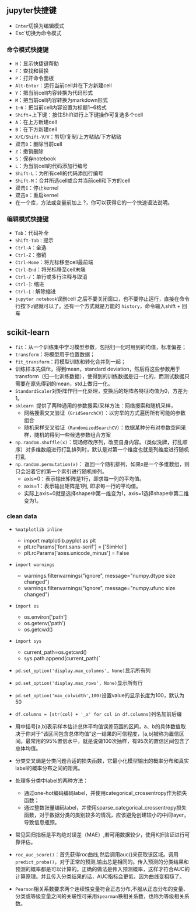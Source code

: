 ## jupyter快捷键
- `Enter`切换为编辑模式
- Esc`切换为命令模式

### 命令模式快捷键
- `H`：显示快捷键帮助
- `F`：查找和替换
- `P`：打开命令面板
- `Alt-Enter`：运行当前cell并在下方新建cell
- `Y`：把当前cell内容转换为代码形式
- `M`：把当前cell内容转换为markdown形式
- `1~6`：把当前cell内容设置为标题1~6格式
- `Shift`+上下键：按住Shift进行上下键操作可复选多个cell
- `A`：在上方新建cell
- `B`：在下方新建cell
- `X/C/Shift-V/V`：剪切/复制/上方粘贴/下方粘贴
- 双击`D`：删除当前cell
- `Z`：撤销删除
- `S`：保存notebook
- `L`：为当前cell的代码添加行编号
- `Shift-L`：为所有cell的代码添加行编号
- `Shift-M`：合并所选cell或合并当前cell和下方的cell
- 双击`I`：停止kernel
- 双击`0`：重启kernel
- 在一个库，方法或变量前加上 ?，你可以获得它的一个快速语法说明。

### 编辑模式快捷键
- `Tab`：代码补全
- `Shift-Tab` : 提示
- `Ctrl-A`：全选
- `Ctrl-Z`：撤销
- `Ctrl-Home`：将光标移至cell最前端
- `Ctrl-End`：将光标移至cell末端
- `Ctrl-/`：单行或多行注释与取消
- `Ctrl-]`: 缩进
- `Ctrl-[` : 解除缩进
- `jupyter notebook`误删cell 之后不要关闭窗口，也不要停止运行，直接在命令行按下`z`键就可以了。还有一个方式就是万能的 `history`，命令输入shift + 回车

## scikit-learn
- `fit`：从一个训练集中学习模型参数，包括归一化时用到的均值，标准偏差；
- `transform`：将模型用于位置数据；
- `fit_transform`：将模型训练和转化合并到一起；
- 训练样本先做fit，得到mean，standard deviation，然后将这些参数用于transform（归一化训练数据），使得到的训练数据是归一化的，而测试数据只需要在原先得到的mean，std上做归一化。
- `StandardScaler`对矩阵作归一化处理，变换后的矩阵各特征均值为0，方差为1。
- `sklearn `提供了两种通用的参数搜索/采样方法：网络搜索和随机采样，
  - 网格搜索交叉验证（`GridSearchCV`）：以穷举的方式遍历所有可能的参数组合
  - 随机采样交叉验证（`RandomizedSearchCV`）：依据某种分布对参数空间采样，随机的得到一些候选参数组合方案
- `np.random.shuffle(x)`：现场修改序列，改变自身内容。（类似洗牌，打乱顺序）对多维数组进行打乱排列时，默认是对第一个维度也就是列维度进行随机打乱
- `np.random.permutation(x)`： 返回一个随机排列，如果x是一个多维数组，则只会沿着它的第一个索引进行随机排列。
  - axis=0：表示输出矩阵是1行，即求每一列的平均值。
  - axis=1：表示输出矩阵是1列, 即求每一行的平均值。
  - 实际上axis=0就是选择shape中第一维变为1，axis=1选择shape中第二维变为1。

### clean data
- `%matplotlib inline`
  - import matplotlib.pyplot as plt
  - plt.rcParams['font.sans-serif'] = ['SimHei']
  - plt.rcParams['axes.unicode_minus'] = False

- `import warnings`
  - warnings.filterwarnings("ignore", message="numpy.dtype size changed")
  - warnings.filterwarnings("ignore", message="numpy.ufunc size changed")

- `import os`
  - os.environ['path']
  - os.getenv('path')
  - os.getcwd()

- `import sys`
  - current_path=os.getcwd()
  - sys.path.append(current_path)`

- `pd.set_option('display.max_columns', None)`显示所有列
- `pd.set_option('display.max_rows', None)`显示所有行
- `pd.set_option('max_colwidth',100)`设置value的显示长度为100，默认为50
- `df.columns = [str(col) + '_x' for col in df.columns]`列名加前后缀

- 用中括号[a,b]表示样本估计总体平均值误差范围的区间，a、b的具体数值取决于你对于”该区间包含总体均值”这一结果的可信程度，[a,b]被称为置信区间。最常用的95%置信水平，就是说做100次抽样，有95次的置信区间包含了总体均值。
- 分类交叉熵是分类问题合适的损失函数，它最小化模型输出的概率分布和真实label的概率分布之间的距离。
- 处理多分类中label的两种方法：
  - 通过one-hot编码编码label，并使用categorical_crossentropy作为损失函数；
  - 通过整数张量编码label，并使用sparse_categorical_crossentropy损失函数，对于数据分类的类别较多的情况，应该避免创建较小的中间layer，导致信息瓶颈。
- 常见回归指标是平均绝对误差（MAE）,若可用数据较少，使用K折验证进行可靠评估。
- `roc_auc_score()`：首先获得roc曲线,然后调用auc()来获取该区域。调用`predict_proba()`，对于正常的预测,输出总是相同的。传入预测的分类结果和预测的概率都是可以计算的。正确的做法是传入预测概率，这样才符合AUC的计算原理。并且传入分类结果的话，AUC指标会更低，因为曲线变粗糙了。
- `Pearson`相关系数要求两个连续性变量符合正态分布,不服从正态分布的变量、分类或等级变量之间的关联性可采用`Spearman`秩相关系数，也称为等级相关系数。
